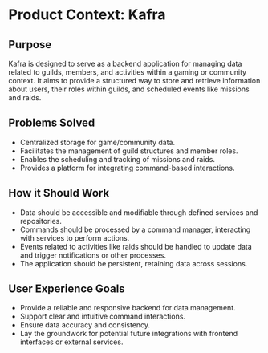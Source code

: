 # Product Context: Kafra

## Purpose

Kafra is designed to serve as a backend application for managing data related to guilds, members, and activities within a gaming or community context. It aims to provide a structured way to store and retrieve information about users, their roles within guilds, and scheduled events like missions and raids.

## Problems Solved

- Centralized storage for game/community data.
- Facilitates the management of guild structures and member roles.
- Enables the scheduling and tracking of missions and raids.
- Provides a platform for integrating command-based interactions.

## How it Should Work

- Data should be accessible and modifiable through defined services and repositories.
- Commands should be processed by a command manager, interacting with services to perform actions.
- Events related to activities like raids should be handled to update data and trigger notifications or other processes.
- The application should be persistent, retaining data across sessions.

## User Experience Goals

- Provide a reliable and responsive backend for data management.
- Support clear and intuitive command interactions.
- Ensure data accuracy and consistency.
- Lay the groundwork for potential future integrations with frontend interfaces or external services.
